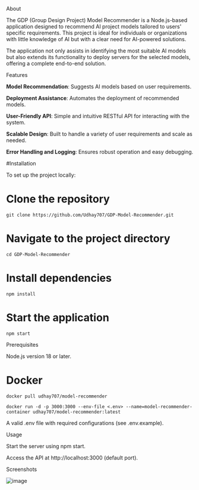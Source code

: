 About

The GDP (Group Design Project) Model Recommender is a Node.js-based application designed to recommend AI project models tailored to users' specific requirements. This project is ideal for individuals or organizations with little knowledge of AI but with a clear need for AI-powered solutions.

The application not only assists in identifying the most suitable AI models but also extends its functionality to deploy servers for the selected models, offering a complete end-to-end solution.

Features

**Model Recommendation**: Suggests AI models based on user requirements.

**Deployment Assistance**: Automates the deployment of recommended models.

**User-Friendly API**: Simple and intuitive RESTful API for interacting with the system.

**Scalable Design**: Built to handle a variety of user requirements and scale as needed.

**Error Handling and Logging**: Ensures robust operation and easy debugging.

#Installation

To set up the project locally:

# Clone the repository
`git clone https://github.com/Udhay707/GDP-Model-Recommender.git`

# Navigate to the project directory
`cd GDP-Model-Recommender`

# Install dependencies
`npm install`

# Start the application
`npm start`

Prerequisites

Node.js version 18 or later.

# Docker
`docker pull udhay707/model-recommender`

`docker run -d -p 3000:3000 --env-file <.env> --name=model-recommender-container udhay707/model-recommender:latest`

A valid .env file with required configurations (see .env.example).

Usage

Start the server using npm start.

Access the API at http://localhost:3000 (default port).

Screenshots

![image](https://github.com/user-attachments/assets/19bb8c35-2c30-49b4-b10e-7d02043bddf9)
